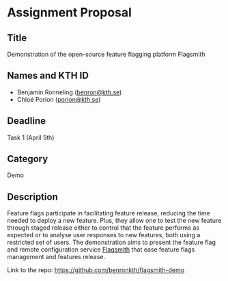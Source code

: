 # Assignment Proposal

## Title
Demonstration of the open-source feature flagging platform Flagsmith

## Names and KTH ID
- Benjamin Ronneling (benron@kth.se)
- Chloé Porion (porion@kth.se)

## Deadline
Task 1 (April 5th)

## Category
Demo

## Description
Feature flags participate in facilitating feature release, reducing the time needed to deploy a new feature. Plus, they allow one to test the new feature through staged release either to control that the feature performs as expected or to analyse user responses to new features, both using a restricted set of users. The demonstration aims to present the feature flag and remote configuration service [Flagsmith](https://flagsmith.com/) that ease feature flags management and features release.

Link to the repo: https://github.com/benronkth/flagsmith-demo
